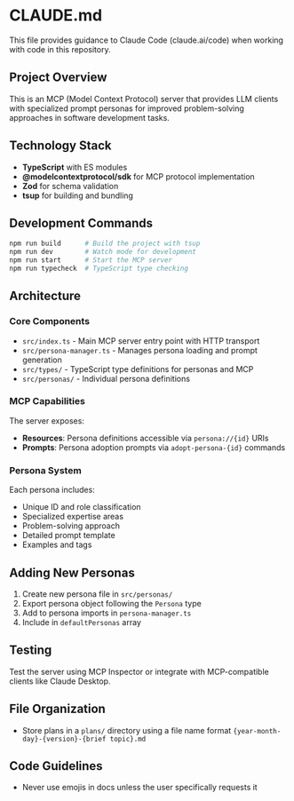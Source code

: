 # CLAUDE.md

This file provides guidance to Claude Code (claude.ai/code) when working with code in this repository.

## Project Overview

This is an MCP (Model Context Protocol) server that provides LLM clients with specialized prompt personas for improved problem-solving approaches in software development tasks.

## Technology Stack

- **TypeScript** with ES modules
- **@modelcontextprotocol/sdk** for MCP protocol implementation
- **Zod** for schema validation
- **tsup** for building and bundling

## Development Commands

```bash
npm run build      # Build the project with tsup
npm run dev        # Watch mode for development
npm run start      # Start the MCP server
npm run typecheck  # TypeScript type checking
```

## Architecture

### Core Components

- `src/index.ts` - Main MCP server entry point with HTTP transport
- `src/persona-manager.ts` - Manages persona loading and prompt generation
- `src/types/` - TypeScript type definitions for personas and MCP
- `src/personas/` - Individual persona definitions

### MCP Capabilities

The server exposes:

- **Resources**: Persona definitions accessible via `persona://{id}` URIs
- **Prompts**: Persona adoption prompts via `adopt-persona-{id}` commands

### Persona System

Each persona includes:

- Unique ID and role classification
- Specialized expertise areas
- Problem-solving approach
- Detailed prompt template
- Examples and tags

## Adding New Personas

1. Create new persona file in `src/personas/`
2. Export persona object following the `Persona` type
3. Add to persona imports in `persona-manager.ts`
4. Include in `defaultPersonas` array

## Testing

Test the server using MCP Inspector or integrate with MCP-compatible clients like Claude Desktop.

## File Organization

- Store plans in a `plans/` directory using a file name format `{year-month-day}-{version}-{brief topic}.md`

## Code Guidelines

- Never use emojis in docs unless the user specifically requests it
